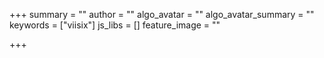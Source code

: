 +++
summary = ""
author = ""
algo_avatar = ""
algo_avatar_summary = ""
keywords = ["viisix"]
js_libs = []
feature_image = ""

+++
